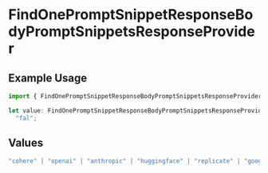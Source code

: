# FindOnePromptSnippetResponseBodyPromptSnippetsResponseProvider

## Example Usage

```typescript
import { FindOnePromptSnippetResponseBodyPromptSnippetsResponseProvider } from "orq-poc-typescript-multi-env-version/models/operations";

let value: FindOnePromptSnippetResponseBodyPromptSnippetsResponseProvider =
  "fal";
```

## Values

```typescript
"cohere" | "openai" | "anthropic" | "huggingface" | "replicate" | "google" | "google-ai" | "azure" | "aws" | "anyscale" | "perplexity" | "groq" | "fal" | "leonardoai" | "nvidia"
```